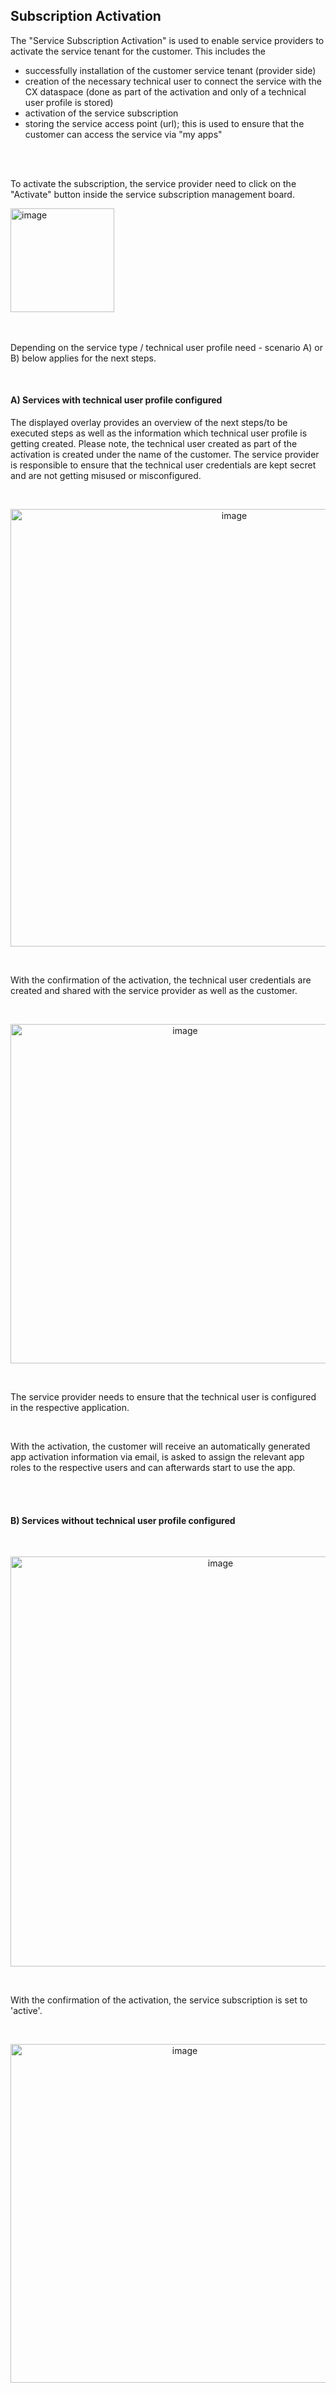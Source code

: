 ## Subscription Activation

The "Service Subscription Activation" is used to enable service providers to activate the service tenant for the customer.
This includes the

- successfully installation of the customer service tenant (provider side)
- creation of the necessary technical user to connect the service with the CX dataspace (done as part of the activation and only of a technical user profile is stored)
- activation of the service subscription
- storing the service access point (url); this is used to ensure that the customer can access the service via "my apps"

<br>
<br>

To activate the subscription, the service provider need to click on the "Activate" button inside the service subscription management board.

<img width="166" alt="image" src="https://github.com/catenax-ng/tx-portal-assets/assets/94133633/b74e298c-32dd-44b9-860a-bc91433f11ac">
<br>
<br>
<br>

Depending on the service type / technical user profile need - scenario A) or B) below applies for the next steps.

<br>

#### A) Services with technical user profile configured

The displayed overlay provides an overview of the next steps/to be executed steps as well as the information which technical user profile is getting created.
Please note, the technical user created as part of the activation is created under the name of the customer. The service provider is responsible to ensure that the technical user credentials are kept secret and are not getting misused or misconfigured.

<br>
<p align="center">
<img width="700" alt="image" src="https://github.com/catenax-ng/tx-portal-assets/assets/94133633/9ab9193e-38eb-4c33-b4ac-4c84e22c4a31">
</p>
<br>

With the confirmation of the activation, the technical user credentials are created and shared with the service provider as well as the customer.

<br>
<p align="center">
<img width="543" alt="image" src="https://github.com/catenax-ng/tx-portal-assets/assets/94133633/5025c89b-8ae6-4f72-b126-f83b09e5610f">
</p>
<br>

The service provider needs to ensure that the technical user is configured in the respective application.

<br>

With the activation, the customer will receive an automatically generated app activation information via email, is asked to assign the relevant app roles to the respective users and can afterwards start to use the app.

<br>
<br>

#### B) Services without technical user profile configured

<br>
<p align="center">
<img width="656" alt="image" src="https://github.com/catenax-ng/tx-portal-assets/assets/94133633/ae5f2f77-8099-45e9-8b60-0e54affca8e2">
</p>
<br>

With the confirmation of the activation, the service subscription is set to 'active'.

<br>
<p align="center">
<img width="542" alt="image" src="https://github.com/catenax-ng/tx-portal-assets/assets/94133633/0287db8a-7718-48d9-9069-ca14ad530953">
</p>
<br>

<br>
<br>

